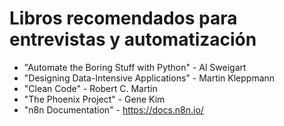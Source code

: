 # Libros recomendados para entrevistas y automatización

- "Automate the Boring Stuff with Python" - Al Sweigart
- "Designing Data-Intensive Applications" - Martin Kleppmann
- "Clean Code" - Robert C. Martin
- "The Phoenix Project" - Gene Kim
- "n8n Documentation" - https://docs.n8n.io/
